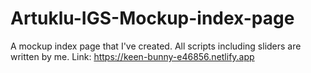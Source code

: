 # Artuklu-IGS-Mockup-index-page
A mockup index page that I've created.  All scripts including sliders are written by me. Link: https://keen-bunny-e46856.netlify.app
